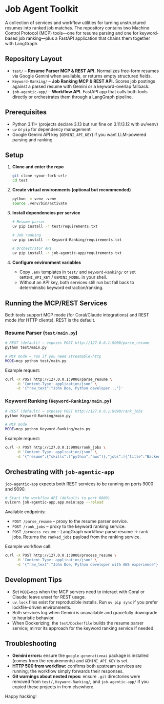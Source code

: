 # Job Agent Toolkit

A collection of services and workflow utilities for turning unstructured resumes into ranked job matches. The repository contains two Machine Control Protocol (MCP) tools—one for resume parsing and one for keyword-based job ranking—plus a FastAPI application that chains them together with LangGraph.

## Repository Layout

- `test/` – **Resume Parser MCP & REST API.** Normalizes free-form resumes via Google Gemini when available, or returns empty structured fields.
- `Keyword-Ranking/` – **Job Ranking MCP & REST API.** Scores job postings against a parsed resume with Gemini or a keyword-overlap fallback.
- `job-agentic-app/` – **Workflow API.** FastAPI app that calls both tools directly or orchestrates them through a LangGraph pipeline.

## Prerequisites

- Python 3.11+ (projects declare 3.13 but run fine on 3.11/3.12 with uv/venv)
- `uv` or `pip` for dependency management
- Google Gemini API key (`GEMINI_API_KEY`) if you want LLM-powered parsing and ranking

## Setup

1. **Clone and enter the repo**
   ```bash
   git clone <your-fork-url>
   cd test
   ```

2. **Create virtual environments (optional but recommended)**
   ```bash
   python -m venv .venv
   source .venv/bin/activate
   ```

3. **Install dependencies per service**
   ```bash
   # Resume parser
   uv pip install -r test/requirements.txt

   # Job ranking
   uv pip install -r Keyword-Ranking/requirements.txt

   # Orchestrator API
   uv pip install -r job-agentic-app/requirements.txt
   ```

4. **Configure environment variables**
   - Copy `.env` templates in `test/` and `Keyword-Ranking/` or set `GEMINI_API_KEY` / `GEMINI_MODEL` in your shell.
   - Without an API key, both services still run but fall back to deterministic keyword extraction/ranking.

## Running the MCP/REST Services

Both tools support MCP mode (for Coral/Claude integrations) and REST mode (for HTTP clients). REST is the default.

### Resume Parser (`test/main.py`)
```bash
# REST (default) – exposes POST http://127.0.0.1:9000/parse_resume
python test/main.py

# MCP mode – run if you need streamable-http
MODE=mcp python test/main.py
```
Example request:
```bash
curl -X POST http://127.0.0.1:9000/parse_resume \
     -H 'Content-Type: application/json' \
     -d '{"raw_text":"John Doe, Python developer..."}'
```

### Keyword Ranking (`Keyword-Ranking/main.py`)
```bash
# REST (default) – exposes POST http://127.0.0.1:9090/rank_jobs
python Keyword-Ranking/main.py

# MCP mode
MODE=mcp python Keyword-Ranking/main.py
```
Example request:
```bash
curl -X POST http://127.0.0.1:9090/rank_jobs \
     -H 'Content-Type: application/json' \
     -d '{"resume":{"skills":["python","aws"]},"jobs":[{"title":"Backend Engineer","description":"Python, AWS"}]}'
```

## Orchestrating with `job-agentic-app`

`job-agentic-app` expects both REST services to be running on ports 9000 and 9090.

```bash
# Start the workflow API (defaults to port 8000)
uvicorn job-agentic-app.app.main:app --reload
```
Available endpoints:
- `POST /parse_resume` – proxy to the resume parser service.
- `POST /rank_jobs` – proxy to the keyword ranking service.
- `POST /process_resume` – LangGraph workflow: parse resume → rank jobs. Returns the `ranked_jobs` payload from the ranking service.

Example workflow call:
```bash
curl -X POST http://127.0.0.1:8000/process_resume \
     -H 'Content-Type: application/json' \
     -d '{"raw_text":"John Doe, Python developer with AWS experience"}'
```

## Development Tips

- Set `MODE=mcp` when the MCP servers need to interact with Coral or Claude; leave unset for REST usage.
- `uv.lock` files exist for reproducible installs. Run `uv pip sync` if you prefer lockfile-driven environments.
- Both services log when Gemini is unavailable and gracefully downgrade to heuristic behavior.
- When Dockerizing, the `test/Dockerfile` builds the resume parser service; mirror its approach for the keyword ranking service if needed.

## Troubleshooting

- **Gemini errors:** ensure the `google-generativeai` package is installed (comes from the requirements) and `GEMINI_API_KEY` is set.
- **HTTP 500 from workflow:** confirms both upstream services are running; the workflow simply forwards their responses.
- **Git warnings about nested repos:** ensure `.git` directories were removed from `test/`, `Keyword-Ranking/`, and `job-agentic-app/` if you copied these projects in from elsewhere.

Happy hacking!
